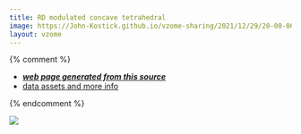 ```yaml
---
title: RD modulated concave tetrahedral
image: https://John-Kostick.github.io/vzome-sharing/2021/12/29/20-00-06-RD-modulated-concave-tetrahedral/RD-modulated-concave-tetrahedral.png
layout: vzome
---
```


{% comment %}
 - [***web page generated from this source***][post]
 - [data assets and more info][github]

[post]: <https://John-Kostick.github.io/vzome-sharing/2021/12/29/RD-modulated-concave-tetrahedral-20-00-06.html>
[github]: <https://github.com/John-Kostick/vzome-sharing/tree/main/2021/12/29/20-00-06-RD-modulated-concave-tetrahedral/>
{% endcomment %}

<vzome-viewer style="width: 100%; height: 65vh;"
       src="https://John-Kostick.github.io/vzome-sharing/2021/12/29/20-00-06-RD-modulated-concave-tetrahedral/RD-modulated-concave-tetrahedral.vZome" >
  <img src="https://John-Kostick.github.io/vzome-sharing/2021/12/29/20-00-06-RD-modulated-concave-tetrahedral/RD-modulated-concave-tetrahedral.png" />
</vzome-viewer>